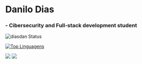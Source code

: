 # Danilo Dias 

### - Cibersecurity and Full-stack development student

![diasdan Status](https://github-readme-stats.vercel.app/api?username=diasdan&&theme=chartreuse-dark&show_icons=true&show_icons=true)

[![Top Linguagens](https://github-readme-stats.vercel.app/api/top-langs/?username=diasdan&layout=compact&theme=chartreuse-dark)](https://github.com/anuraghazra/github-readme-stats)

<a href="https://www.linkedin.com/in/danilo-de-medeiros-dias" target="_blank"><img src="https://img.shields.io/badge/Linkedin-blue?style=for-the-badge&logo=linkedin" target="_blank"></a> <a href="https://diasdan.github.io/profile/" target="_blank"><img src="https://img.shields.io/badge/-Profile-lightgrey?style=for-the-badge&logo=github" target="_blank"></a>
